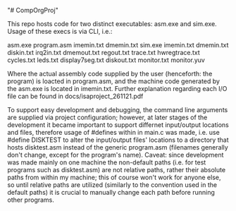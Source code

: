 "# CompOrgProj" 

This repo hosts code for two distinct executables: asm.exe and sim.exe.
Usage of these execs is via CLI, i.e.:

asm.exe program.asm imemin.txt dmemin.txt
sim.exe imemin.txt dmemin.txt diskin.txt irq2in.txt dmemout.txt regout.txt trace.txt hwregtrace.txt cycles.txt leds.txt display7seg.txt diskout.txt monitor.txt monitor.yuv

Where the actual assembly code supplied by the user (henceforth: the program) is loacted in program.asm, and the machine code generated by the asm.exe is located in imemin.txt.
Further explanation regarding each I/O file can be found in docs/isaproject_261121.pdf

To support easy development and debugging, the command line arguments are supplied via project configuration; however, at later stages of the development it became important to support differnet input/output locations and files, therefore usage of #defines within in main.c was made, i.e. use #define DISKTEST to alter the input/output files' locations to a directory that hosts disktest.asm instead of the generic program.asm (filenames generally don't change, except for the program's name). Caveat: since development was made mainly on one machine the non-default paths (i.e. for test programs such as disktest.asm) are not relative paths, rather their absolute paths from within my machine; this of course won't work for anyone else, so until relative paths are utilized (similarly to the convention used in the default paths) it is crucial to manually change each path before running other programs.
